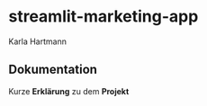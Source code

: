 # streamlit-marketing-app

Karla Hartmann

## Dokumentation

Kurze **Erklärung** zu dem **Projekt** 